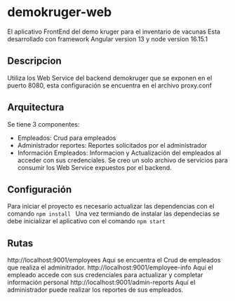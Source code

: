 # demokruger-web
El aplicativo FrontEnd del demo kruger para el inventario de vacunas
Esta desarrollado con framework Angular version 13 y node version 16.15.1
## Descripcion
Utiliza los Web Service del backend demokruger que se exponen en el puerto 8080, esta configuración se encuentra en el archivo proxy.conf
## Arquitectura
Se tiene 3 componentes: 
* Empleados: Crud para empleados
* Administrador reportes: Reportes solicitados por el administrador
* Información Empleados: Informacion y Actualización del empleados al acceder con sus credenciales.
Se creo un solo archivo de servicios para consumir los Web Service expuestos por el backend.
 ## Configuración
 Para iniciar el proyecto es necesario actualizar las dependencias con el comando ```npm install ```
 Una vez termiando de instalar las dependecias se debe inicializar el aplicativo con el comando ``` npm start ```
 ## Rutas
 http://localhost:9001/employees Aqui se encuentra el Crud de empleados que realiza el adminitrador.
 http://localhost:9001/employee-info Aquí el empleado accede con sus credenciales para actualizar y completar información personal
 http://localhost:9001/admin-reports Aquí el administrador puede realizar los reportes de sus empleados.
 
 
